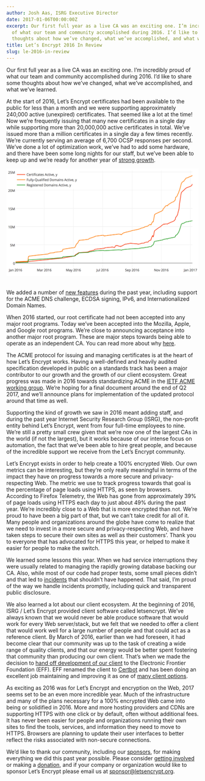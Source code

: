 ```yaml
---
author: Josh Aas, ISRG Executive Director
date: 2017-01-06T00:00:00Z
excerpt: Our first full year as a live CA was an exciting one. I’m incredibly proud
  of what our team and community accomplished during 2016. I’d like to share some
  thoughts about how we’ve changed, what we’ve accomplished, and what we’ve learned.
title: Let’s Encrypt 2016 In Review
slug: le-2016-in-review
---
```


Our first full year as a live CA was an exciting one. I’m incredibly proud of what our team and community accomplished during 2016. I’d like to share some thoughts about how we’ve changed, what we’ve accomplished, and what we’ve learned.

At the start of 2016, Let’s Encrypt certificates had been available to the public for less than a month and we were supporting approximately 240,000 active (unexpired) certificates. That seemed like a lot at the time! Now we’re frequently issuing that many new certificates in a single day while supporting more than 20,000,000 active certificates in total. We’ve issued more than a million certificates in a single day a few times recently. We’re currently serving an average of 6,700 OCSP responses per second. We’ve done a lot of optimization work, we’ve had to add some hardware, and there have been some long nights for our staff, but we’ve been able to keep up and we’re ready for another year of [strong growth](https://letsencrypt.org/stats/).

<p class="text-center"><img src="/images/Jan-6-2017-Cert-Stats.png" alt="Let's Encrypt certificate issuance statistics." style="width: 650px; margin-bottom: 17px;" loading="lazy"/></p>
 
We added a number of [new features](https://letsencrypt.org/upcoming-features/) during the past year, including support for the ACME DNS challenge, ECDSA signing, IPv6, and Internationalized Domain Names.

When 2016 started, our root certificate had not been accepted into any major root programs. Today we’ve been accepted into the Mozilla, Apple, and Google root programs. We’re close to announcing acceptance into another major root program. These are major steps towards being able to operate as an independent CA. You can read more about why [here](https://letsencrypt.org/2016/08/05/le-root-to-be-trusted-by-mozilla.html).

The ACME protocol for issuing and managing certificates is at the heart of how Let’s Encrypt works. Having a well-defined and heavily audited specification developed in public on a standards track has been a major contributor to our growth and the growth of our client ecosystem. Great progress was made in 2016 towards standardizing ACME in the [IETF ACME working group](https://datatracker.ietf.org/wg/acme/charter/). We’re hoping for a final document around the end of Q2 2017, and we’ll announce plans for implementation of the updated protocol around that time as well.

Supporting the kind of growth we saw in 2016 meant adding staff, and during the past year Internet Security Research Group (ISRG), the non-profit entity behind Let’s Encrypt, went from four full-time employees to nine. We’re still a pretty small crew given that we’re now one of the largest CAs in the world (if not the largest), but it works because of our intense focus on automation, the fact that we’ve been able to hire great people, and because of the incredible support we receive from the Let’s Encrypt community.

Let’s Encrypt exists in order to help create a 100% encrypted Web. Our own metrics can be interesting, but they’re only really meaningful in terms of the impact they have on progress towards a more secure and privacy-respecting Web. The metric we use to track progress towards that goal is the percentage of page loads using HTTPS, as seen by browsers. According to Firefox Telemetry, the Web has gone from approximately 39% of page loads using HTTPS each day to just about 49% during the past year. We’re incredibly close to a Web that is more encrypted than not. We’re proud to have been a big part of that, but we can’t take credit for all of it. Many people and organizations around the globe have come to realize that we need to invest in a more secure and privacy-respecting Web, and have taken steps to secure their own sites as well as their customers’. Thank you to everyone that has advocated for HTTPS this year, or helped to make it easier for people to make the switch.

We learned some lessons this year. When we had service interruptions they were usually related to managing the rapidly growing database backing our CA. Also, while most of our code had proper tests, some small pieces didn’t and that led to [incidents](https://community.letsencrypt.org/c/incidents) that shouldn’t have happened. That said, I’m proud of the way we handle incidents promptly, including quick and transparent public disclosure.

We also learned a lot about our client ecosystem. At the beginning of 2016, ISRG / Let’s Encrypt provided client software called letsencrypt. We’ve always known that we would never be able produce software that would work for every Web server/stack, but we felt that we needed to offer a client that would work well for a large number of people and that could act as a reference client. By March of 2016, earlier than we had foreseen, it had become clear that our community was up to the task of creating a wide range of quality clients, and that our energy would be better spent fostering that community than producing our own client. That’s when we made the decision to [hand off development of our client](https://letsencrypt.org/2016/03/09/le-client-new-home.html) to the Electronic Frontier Foundation (EFF). EFF renamed the client to [Certbot](https://certbot.eff.org/) and has been doing an excellent job maintaining and improving it as one of [many client options](https://letsencrypt.org/docs/client-options/).

As exciting as 2016 was for Let’s Encrypt and encryption on the Web, 2017 seems set to be an even more incredible year. Much of the infrastructure and many of the plans necessary for a 100% encrypted Web came into being or solidified in 2016. More and more hosting providers and CDNs are supporting HTTPS with one click or by default, often without additional fees. It has never been easier for people and organizations running their own sites to find the tools, services, and information they need to move to HTTPS. Browsers are planning to update their user interfaces to better reflect the risks associated with non-secure connections.

We’d like to thank our community, including our [sponsors](https://letsencrypt.org/sponsors/), for making everything we did this past year possible. Please consider [getting involved](https://letsencrypt.org/getinvolved/) or making a [donation](https://letsencrypt.org/donate/), and if your company or organization would like to sponsor Let’s Encrypt please email us at [sponsor@letsencrypt.org](mailto:sponsor@letsencrypt.org).
